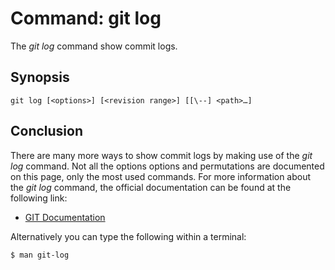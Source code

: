 # Command: git log
The *git log* command show commit logs.


## Synopsis
```
git log [<options>] [<revision range>] [[\--] <path>…​]
```

## Conclusion
There are many more ways to show commit logs by making use
of the *git log* command. Not all the options options and permutations are documented
on this page, only the most used commands. For more information about the *git log*
command, the official documentation can be found at the following link:

* [GIT Documentation](https://git-scm.com/docs/git-log)

Alternatively you can type the following within a terminal:
```bash
$ man git-log
```
